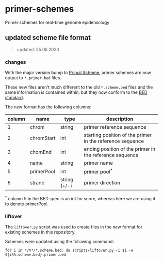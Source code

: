 # primer-schemes

Primer schemes for real-time genome epidemiology

## updated scheme file format

> updated: 25.08.2020

### changes

With the major version bump to [Primal Scheme](https://github.com/aresti/primalscheme), primer schemes are now output to `*.primer.bed` files.

These new files aren't much different to the old `*.scheme.bed` files and the same information is contained within, but they now conform to the [BED standard](https://genome.ucsc.edu/FAQ/FAQformat.html#format1).

The new format has the following columns:

| column | name       | type         | description                                               |
| ------ | ---------- | ------------ | --------------------------------------------------------- |
| 1      | chrom      | string       | primer reference sequence                                 |
| 2      | chromStart | int          | starting position of the primer in the reference sequence |
| 3      | chomEnd    | int          | ending position of the primer in the reference sequence   |
| 4      | name       | string       | primer name                                               |
| 5      | primerPool | int          | primer pool<sup>\*</sup>                                  |
| 6      | strand     | string (+/-) | primer direction                                          |

<sup>\*</sup> column 5 in the BED spec is an int for score, whereas here we are using it to denote primerPool.

### liftover

The `liftover.py` script was used to create files in the new format for existing schemes in this repository.

Schemes were updated using the following command:

```
for i in */V*/*.scheme.bed; do scripts/liftover.py -i $i -o ${i%%.scheme.bed}.primer.bed
```
